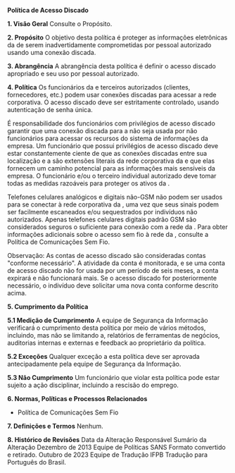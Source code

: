 **Política de Acesso Discado**

**1. Visão Geral**
Consulte o Propósito.

**2. Propósito**
O objetivo desta política é proteger as informações eletrônicas da <Nome da Empresa> de serem inadvertidamente comprometidas por pessoal autorizado usando uma conexão discada.

**3. Abrangência**
A abrangência desta política é definir o acesso discado apropriado e seu uso por pessoal autorizado.

**4. Política**
Os funcionários da <Nome da Empresa> e terceiros autorizados (clientes, fornecedores, etc.) podem usar conexões discadas para acessar a rede corporativa. O acesso discado deve ser estritamente controlado, usando autenticação de senha única.

É responsabilidade dos funcionários com privilégios de acesso discado garantir que uma conexão discada para a <Nome da Empresa> não seja usada por não funcionários para acessar os recursos do sistema de informações da empresa. Um funcionário que possui privilégios de acesso discado deve estar constantemente ciente de que as conexões discadas entre sua localização e a <Nome da Empresa> são extensões literais da rede corporativa da <Nome da Empresa> e que elas fornecem um caminho potencial para as informações mais sensíveis da empresa. O funcionário e/ou o terceiro individual autorizado deve tomar todas as medidas razoáveis para proteger os ativos da <Nome da Empresa>.

Telefones celulares analógicos e digitais não-GSM não podem ser usados para se conectar à rede corporativa da <Nome da Empresa>, uma vez que seus sinais podem ser facilmente escaneados e/ou sequestrados por indivíduos não autorizados. Apenas telefones celulares digitais padrão GSM são considerados seguros o suficiente para conexão com a rede da <Nome da Empresa>. Para obter informações adicionais sobre o acesso sem fio à rede da <Nome da Empresa>, consulte a Política de Comunicações Sem Fio.

Observação: As contas de acesso discado são consideradas contas "conforme necessário". A atividade da conta é monitorada, e se uma conta de acesso discado não for usada por um período de seis meses, a conta expirará e não funcionará mais. Se o acesso discado for posteriormente necessário, o indivíduo deve solicitar uma nova conta conforme descrito acima.

**5. Cumprimento da Política**

**5.1 Medição de Cumprimento**
A equipe de Segurança da Informação verificará o cumprimento desta política por meio de vários métodos, incluindo, mas não se limitando a, relatórios de ferramentas de negócios, auditorias internas e externas e feedback ao proprietário da política.

**5.2 Exceções**
Qualquer exceção a esta política deve ser aprovada antecipadamente pela equipe de Segurança da Informação.

**5.3 Não Cumprimento**
Um funcionário que violar esta política pode estar sujeito a ação disciplinar, incluindo a rescisão do emprego.

**6. Normas, Políticas e Processos Relacionados**
- Política de Comunicações Sem Fio

**7. Definições e Termos**
Nenhum.

**8. Histórico de Revisões**
Data da Alteração	Responsável	Sumário da Alteração
Dezembro de 2013	Equipe de Políticas SANS	Formato convertido e retirado.
Outubro de 2023 Equipe de Tradução IFPB Tradução para Português do Brasil.